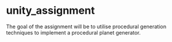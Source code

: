 # unity_assignment

The goal of the assignment will be to utilise procedural generation techniques to implement a procedural planet generator.
